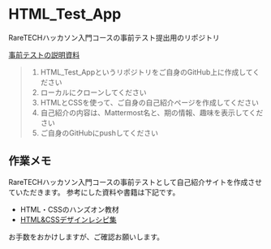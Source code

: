 # HTML_Test_App

RareTECHハッカソン入門コースの事前テスト提出用のリポジトリ

[事前テストの説明資料](https://var-inc.notion.site/20f03b3816ba801dae6ac42c231d2de3)

> 1. HTML_Test_Appというリポジトリをご自身のGitHub上に作成してください
> 2. ローカルにクローンしてください
> 3. HTMLとCSSを使って、ご自身の自己紹介ページを作成してください
> 4. 自己紹介の内容は、Mattermost名と、期の情報、趣味を表示してください
> 5. ご自身のGitHubにpushしてください

## 作業メモ

RareTECHハッカソン入門コースの事前テストとして自己紹介サイトを作成させていただきます。
参考にした資料や書籍は下記です。

- HTML・CSSのハンズオン教材
- [HTML&CSSデザインレシピ集](https://gihyo.jp/book/2025/978-4-297-14850-8)

お手数をおかけしますが、ご確認お願いします。
